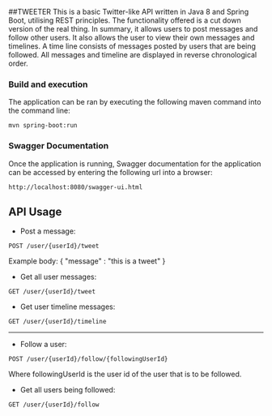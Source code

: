 ##TWEETER
This is a basic Twitter-like API written in Java 8 and Spring Boot, utilising REST principles. The functionality offered is a cut down version of the real thing. In summary, it allows users to post messages and follow other users. It also allows the user to view their own messages and timelines. A time line consists of messages posted by users that are being followed. All messages and timeline are displayed in reverse chronological order. 

### Build and execution 
The application can be ran by executing the following maven command into the command line:
```
mvn spring-boot:run
```

### Swagger Documentation
Once the application is running, Swagger documentation for the application can be accessed by entering the following url into a browser:
```
http://localhost:8080/swagger-ui.html
```

## API Usage
- Post a message:
```
POST /user/{userId}/tweet
```
Example body:
{
  "message" : "this is a tweet"
}
 
 

- Get all user messages:
```
GET /user/{userId}/tweet
```


- Get user timeline messages:
```
GET /user/{userId}/timeline
```

----------


- Follow a user:
```
POST /user/{userId}/follow/{followingUserId}
```
Where followingUserId is the user id of the user that is to be followed.



- Get all users being followed:
```
GET /user/{userId}/follow
```

